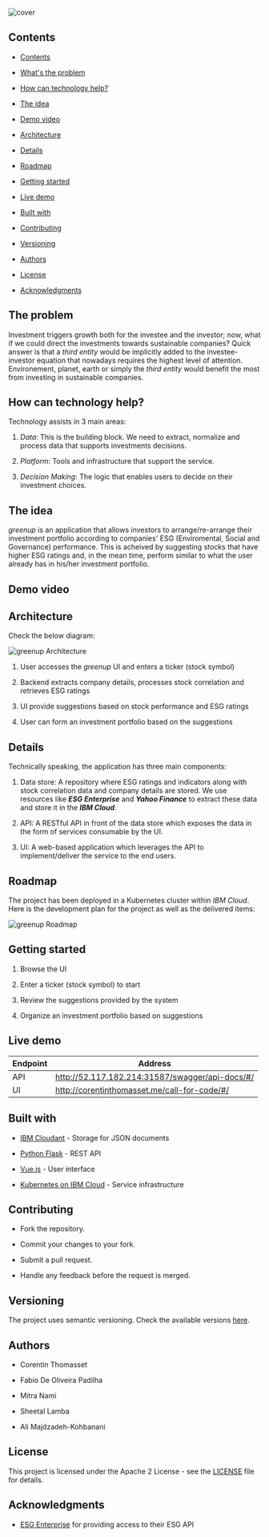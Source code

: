 ![cover](./docs/cover.jpg "greenup cover")
## Contents
  
- [Contents](#contents)
  
- [What's the problem](#the-problem)
  
- [How can technology help?](#how-can-technology-help)
  
- [The idea](#the-idea)
  
- [Demo video](#demo-video)
  
- [Architecture](#architecture)
  
- [Details](#details)
  
- [Roadmap](#roadmap)
  
- [Getting started](#getting-started)
  
- [Live demo](#live-demo)
  
- [Built with](#built-with)
  
- [Contributing](#contributing)
  
- [Versioning](#versioning)
  
- [Authors](#authors)
  
- [License](#liecense)
  
- [Acknowledgments](#acknowledgments)

## The problem

Investment triggers growth both for the investee and the investor; now, what if we could direct the investments towards sustainable companies? Quick answer is that a *third entity* would be implicitly added to the investee-investor equation that nowadays requires the highest level of attention. Environement, planet, earth or simply the *third entity* would benefit the most from investing in sustainable companies.

## How can technology help?

Technology assists in 3 main areas:

1. _Data_: This is the building block. We need to extract, normalize and process data that supports investments decisions.

2. _Platform_: Tools and infrastructure that support the service. 

3. _Decision Making_: The logic that enables users to decide on their investment choices.

## The idea

*greenup* is an application that allows investors to arrange/re-arrange their investment portfolio according to companies' ESG (Enviromental, Social and Governance) performance. This is acheived by suggesting stocks that have higher ESG ratings and, in the mean time, perform similar to what the user already has in his/her investment portfolio.

## Demo video

## Architecture

Check the below diagram:

![greenup Architecture](./docs/greenup_arch.png "greenup Architecture")

1. User accesses the *greenup* UI and enters a ticker (stock symbol)

2. Backend extracts company details, processes stock correlation and retrieves ESG ratings 

3. UI provide suggestions based on stock performance and ESG ratings

4. User can form an investment portfolio based on the suggestions

## Details

Technically speaking, the application has three main components:

1. Data store: A repository where ESG ratings and indicators along with stock correlation data and company details are stored. We use resources like ***ESG Enterprise*** and ***Yahoo Finance*** to extract these data and store it in the ***IBM Cloud***.

2. API: A RESTful API in front of the data store which exposes the data in the form of services consumable by the UI.

3. UI: A web-based application which leverages the API to implement/deliver the service to the end users.

## Roadmap

The project has been deployed in a Kubernetes cluster within *IBM Cloud*. Here is the development plan for the project as well as the delivered items:

![greenup Roadmap](./docs/roadmap.png "greenup Roadmap")

## Getting started

1. Browse the UI

2. Enter a ticker (stock symbol) to start

3. Review the suggestions provided by the system

4. Organize an investment portfolio based on suggestions

## Live demo

| Endpoint | Address                                         |
| -------- | ----------------------------------------------- |
| API      | http://52.117.182.214:31587/swagger/api-docs/#/ |
| UI       | http://corentinthomasset.me/call-for-code/#/    |

## Built with

- [IBM Cloudant](https://cloud.ibm.com/catalog?search=cloudant#search_results) - Storage for JSON documents

- [Python Flask](https://flask.palletsprojects.com/en/2.0.x/) - REST API

- [Vue.js](https://vuejs.org/) - User interface

- [Kubernetes on IBM Cloud](https://cloud.ibm.com/catalog?search=kubernetes%20service#search_results) - Service infrastructure

## Contributing

* Fork the repository.

* Commit your changes to your fork.

* Submit a pull request.

* Handle any feedback before the request is merged.

## Versioning

The project uses semantic versioning. Check the available versions [here](https://github.com/corentinthomasset/ibm-call-for-code-2021/tags).

## Authors

* Corentin Thomasset

* Fabio De Oliveira Padilha

* Mitra Nami

* Sheetal Lamba

* Ali Majdzadeh-Kohbanani

## License

This project is licensed under the Apache 2 License - see the [LICENSE](LICENSE) file for details.

## Acknowledgments

- [ESG Enterprise](https://www.esgenterprise.com/) for providing access to their ESG API
